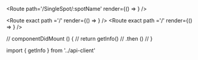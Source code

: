 <Route path='/SingleSpot/:spotName' render={() => <SingleSpot activeSpot={this.state.activeSpot} />} />

 <Route exact path ='/' render={() => <Info activeSpot={this.state.activeSpot}/> } />
 <Route exact path ='/' render={() => <Map showSpotInfo={this.showSpotInfo}/> } />

   // componentDidMount () {
  //   return getInfo()
  //     .then ()
  // }

  import { getInfo } from '../api-client'